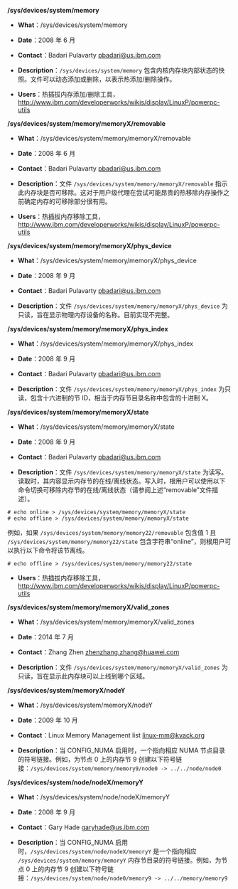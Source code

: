 **/sys/devices/system/memory**

 - **What**：/sys/devices/system/memory

 - **Date**：2008 年 6 月

 - **Contact**：Badari Pulavarty <pbadari@us.ibm.com>

 - **Description**：`/sys/devices/system/memory` 包含内核内存块内部状态的快照。文件可以动态添加或删除，以表示热添加/删除操作。

 - **Users**：热插拔内存添加/删除工具，http://www.ibm.com/developerworks/wikis/display/LinuxP/powerpc-utils

**/sys/devices/system/memory/memoryX/removable**

 - **What**：/sys/devices/system/memory/memoryX/removable

 - **Date**：2008 年 6 月

 - **Contact**：Badari Pulavarty <pbadari@us.ibm.com>

 - **Description**：文件 `/sys/devices/system/memory/memoryX/removable` 指示此内存块是否可移除。这对于用户级代理在尝试可能昂贵的热移除内存操作之前确定内存的可移除部分很有用。

 - **Users**：热插拔内存移除工具，http://www.ibm.com/developerworks/wikis/display/LinuxP/powerpc-utils

**/sys/devices/system/memory/memoryX/phys_device**

 - **What**：/sys/devices/system/memory/memoryX/phys_device

 - **Date**：2008 年 9 月

 - **Contact**：Badari Pulavarty <pbadari@us.ibm.com>

 - **Description**：文件 `/sys/devices/system/memory/memoryX/phys_device` 为只读，旨在显示物理内存设备的名称。目前实现不完整。

**/sys/devices/system/memory/memoryX/phys_index**

 - **What**：/sys/devices/system/memory/memoryX/phys_index

 - **Date**：2008 年 9 月

 - **Contact**：Badari Pulavarty <pbadari@us.ibm.com>

 - **Description**：文件 `/sys/devices/system/memory/memoryX/phys_index` 为只读，包含十六进制的节 ID，相当于内存节目录名称中包含的十进制 X。

**/sys/devices/system/memory/memoryX/state**

 - **What**：/sys/devices/system/memory/memoryX/state

 - **Date**：2008 年 9 月

 - **Contact**：Badari Pulavarty <pbadari@us.ibm.com>

 - **Description**：文件 `/sys/devices/system/memory/memoryX/state` 为读写。读取时，其内容显示内存节的在线/离线状态。写入时，根用户可以使用以下命令切换可移除内存节的在线/离线状态（请参阅上述“removable”文件描述）。

```
# echo online > /sys/devices/system/memory/memoryX/state
# echo offline > /sys/devices/system/memory/memoryX/state
```

例如，如果 `/sys/devices/system/memory/memory22/removable` 包含值 1 且 `/sys/devices/system/memory/memory22/state` 包含字符串“online”，则根用户可以执行以下命令将该节离线。

```
# echo offline > /sys/devices/system/memory/memory22/state
```

 - **Users**：热插拔内存移除工具，http://www.ibm.com/developerworks/wikis/display/LinuxP/powerpc-utils

**/sys/devices/system/memory/memoryX/valid_zones**

 - **What**：/sys/devices/system/memory/memoryX/valid_zones

 - **Date**：2014 年 7 月

 - **Contact**：Zhang Zhen <zhenzhang.zhang@huawei.com>

 - **Description**：文件 `/sys/devices/system/memory/memoryX/valid_zones` 为只读，旨在显示此内存块可以上线到哪个区域。

**/sys/devices/system/memoryX/nodeY**

 - **What**：/sys/devices/system/memoryX/nodeY

 - **Date**：2009 年 10 月

 - **Contact**：Linux Memory Management list <linux-mm@kvack.org>

 - **Description**：当 CONFIG_NUMA 启用时，一个指向相应 NUMA 节点目录的符号链接。例如，为节点 0 上的内存节 9 创建以下符号链接：`/sys/devices/system/memory/memory9/node0 -> ../../node/node0`

**/sys/devices/system/node/nodeX/memoryY**

 - **What**：/sys/devices/system/node/nodeX/memoryY

 - **Date**：2008 年 9 月

 - **Contact**：Gary Hade <garyhade@us.ibm.com>

 - **Description**：当 CONFIG_NUMA 启用时，`/sys/devices/system/node/nodeX/memoryY` 是一个指向相应 `/sys/devices/system/memory/memoryY` 内存节目录的符号链接。例如，为节点 0 上的内存节 9 创建以下符号链接：`/sys/devices/system/node/node0/memory9 -> ../../memory/memory9`